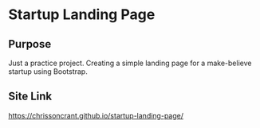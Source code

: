 # Startup Landing Page
## Purpose
Just a practice project. Creating a simple landing page for a make-believe startup using Bootstrap.

## Site Link
https://chrissoncrant.github.io/startup-landing-page/

